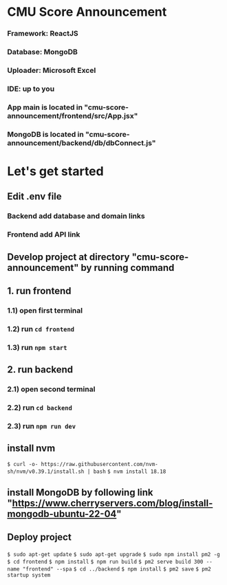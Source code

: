 # CMU Score Announcement
### Framework: ReactJS
### Database: MongoDB
### Uploader: Microsoft Excel
### IDE: up to you

### App main is located in "cmu-score-announcement/frontend/src/App.jsx"
### MongoDB is located in "cmu-score-announcement/backend/db/dbConnect.js"

# Let's get started
## Edit .env file
### Backend add database and domain links
### Frontend add API link
## Develop project at directory "cmu-score-announcement" by running command
## 1. run frontend
###   1.1) open first terminal
###   1.2) run ``` cd frontend ```
###   1.3) run ``` npm start ``` 
## 2. run backend
###   2.1) open second terminal
###   2.2) run ``` cd backend ```
###   2.3) run ``` npm run dev ```
## install nvm
``` $ curl -o- https://raw.githubusercontent.com/nvm-sh/nvm/v0.39.1/install.sh | bash ```
``` $ nvm install 18.18 ```
## install MongoDB by following link "https://www.cherryservers.com/blog/install-mongodb-ubuntu-22-04"
## Deploy project
``` $ sudo apt-get update ```
``` $ sudo apt-get upgrade ```
``` $ sudo npm install pm2 -g ``` 
``` $ cd frontend ``` 
``` $ npm install ``` 
``` $ npm run build ``` 
``` $ pm2 serve build 300 --name "frontend" --spa ``` 
``` $ cd ../backend ``` 
``` $ npm install ``` 
``` $ pm2 save ``` 
``` $ pm2 startup system ``` 
